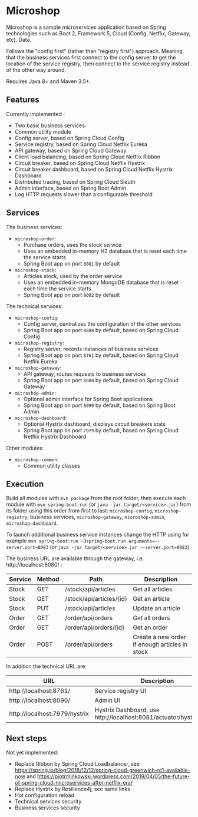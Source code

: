 # Microshop

Microshop is a sample microservices application based on Spring technologies
such as Boot 2, Framework 5, Cloud (Config, Netflix, Gateway, etc), Data.

Follows the "config first" (rather than "registry first") approach.
Meaning that the business services first connect to the config server
to get the location of the service registry, then connect to the service
registry instead of the other way around.

Requires Java 8+ and Maven 3.5+.

## Features

Currently implemented :
- Two basic business services
- Common utility module
- Config server, based on Spring Cloud Config
- Service registry, based on Spring Cloud Netflix Eureka
- API gateway, based on Spring Cloud Gateway
- Client load balancing, based on Spring Cloud Netflix Ribbon
- Circuit breaker, based on Spring Cloud Netflix Hystrix
- Circuit breaker dashboard, based on Spring Cloud Netflix Hystrix Dashboard
- Distributed tracing, based on Spring Cloud Sleuth
- Admin interface, based on Spring Boot Admin
- Log HTTP requests slower than a configurable threshold

## Services

The business services:
- `microshop-order`:
  - Purchase orders, uses the stock service
  - Uses an embedded in-memory H2 database that is reset each time the service starts
  - Spring Boot app on port `8081` by default
- `microshop-stock`:
  - Articles stock, used by the order service
  - Uses an embedded in-memory MongoDB database that is reset each time the service starts
  - Spring Boot app on port `8082` by default

The technical services:
- `microshop-config`:
  - Config server, centralizes the configuration of the other services
  - Spring Boot app on port `8888` by default, based on Spring Cloud Config
- `microshop-registry`:
  - Registry server, records instances of business services
  - Spring Boot app on port `8761` by default, based on Spring Cloud Netflix Eureka
- `microshop-gateway`:
  - API gateway, routes requests to business services
  - Spring Boot app on port `8080` by default, based on Spring Cloud Gateway
- `microshop-admin`:
  - Optional admin interface for Spring Boot applications
  - Spring Boot app on port `8090` by default, based on Spring Boot Admin
- `microshop-dashboard`:
  - Optional Hystrix dashboard, displays circuit breakers stats
  - Spring Boot app on port `7979` by default, based on Spring Cloud Netflix Hystrix Dashboard

Other modules:
- `microshop-common`:
  - Common utility classes

## Execution

Build all modules with `mvn package` from the root folder,
then execute each module with `mvn spring-boot:run` (or `java -jar target/<service>.jar`)
from its folder using this order from first to last: `microshop-config`,
`microshop-registry`, business services, `microshop-gateway`, `microshop-admin`,
`microshop-dashboard`.

To launch additional business service instances change the HTTP using for example
`mvn spring-boot:run -Dspring-boot.run.arguments=--server.port=8083`
(or `java -jar target/<service>.jar --server.port=8083`).

The business URL are available through the gateway, i.e. http://localhost:8080/ :

Service | Method | Path                     | Description
--------|--------|--------------------------|------------
Stock   | GET    | /stock/api/articles      | Get all articles
Stock   | GET    | /stock/api/articles/{id} | Get an article
Stock   | PUT    | /stock/api/articles      | Update an article
Order   | GET    | /order/api/orders        | Get all orders
Order   | GET    | /order/api/orders/{id}   | Get an order
Order   | POST   | /order/api/orders        | Create a new order if enough articles in stock

In addition the technical URL are:

URL                           | Description
------------------------------|------------
http://localhost:8761/        | Service registry UI
http://localhost:8090/        | Admin UI
http://localhost:7979/hystrix | Hystrix Dashboard, use http://localhost:8081/actuator/hystrix.stream

## Next steps

Not yet implemented:
- Replace Ribbon by Spring Cloud Loadbalancer,
  see https://spring.io/blog/2018/12/12/spring-cloud-greenwich-rc1-available-now
  and https://piotrminkowski.wordpress.com/2019/04/05/the-future-of-spring-cloud-microservices-after-netflix-era/
- Replace Hystrix by Resilience4j, see same links
- Hot configuration reload
- Technical services security
- Business services security
